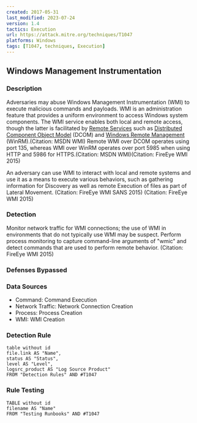 ```yaml
---
created: 2017-05-31
last_modified: 2023-07-24
version: 1.4
tactics: Execution
url: https://attack.mitre.org/techniques/T1047
platforms: Windows
tags: [T1047, techniques, Execution]
---
```


## Windows Management Instrumentation

### Description

Adversaries may abuse Windows Management Instrumentation (WMI) to execute malicious commands and payloads. WMI is an administration feature that provides a uniform environment to access Windows system components. The WMI service enables both local and remote access, though the latter is facilitated by [Remote Services](https://attack.mitre.org/techniques/T1021) such as [Distributed Component Object Model](https://attack.mitre.org/techniques/T1021/003) (DCOM) and [Windows Remote Management](https://attack.mitre.org/techniques/T1021/006) (WinRM).(Citation: MSDN WMI) Remote WMI over DCOM operates using port 135, whereas WMI over WinRM operates over port 5985 when using HTTP and 5986 for HTTPS.(Citation: MSDN WMI)(Citation: FireEye WMI 2015)

An adversary can use WMI to interact with local and remote systems and use it as a means to execute various behaviors, such as gathering information for Discovery as well as remote Execution of files as part of Lateral Movement. (Citation: FireEye WMI SANS 2015) (Citation: FireEye WMI 2015)

### Detection

Monitor network traffic for WMI connections; the use of WMI in environments that do not typically use WMI may be suspect. Perform process monitoring to capture command-line arguments of "wmic" and detect commands that are used to perform remote behavior. (Citation: FireEye WMI 2015)

### Defenses Bypassed



### Data Sources

  - Command: Command Execution
  -  Network Traffic: Network Connection Creation
  -  Process: Process Creation
  -  WMI: WMI Creation
### Detection Rule

```dataview
table without id
file.link AS "Name",
status AS "Status",
level AS "Level",
logsrc_product AS "Log Source Product"
FROM "Detection Rules" AND #T1047
```

### Rule Testing

```dataview
TABLE without id
filename AS "Name"
FROM "Testing Runbooks" AND #T1047
```
